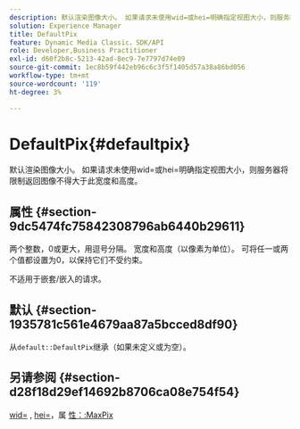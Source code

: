 ```yaml
---
description: 默认渲染图像大小。 如果请求未使用wid=或hei=明确指定视图大小，则服务器将限制返回图像不得大于此宽度和高度。
solution: Experience Manager
title: DefaultPix
feature: Dynamic Media Classic，SDK/API
role: Developer,Business Practitioner
exl-id: d60f2b8c-5213-42ad-8ec9-7e7797d74e09
source-git-commit: 1ec8b59f442eb96c6c3f5f1405d57a38a86bd056
workflow-type: tm+mt
source-wordcount: '119'
ht-degree: 3%

---
```


# DefaultPix{#defaultpix}

默认渲染图像大小。 如果请求未使用wid=或hei=明确指定视图大小，则服务器将限制返回图像不得大于此宽度和高度。

## 属性 {#section-9dc5474fc75842308796ab6440b29611}

两个整数，0或更大，用逗号分隔。 宽度和高度（以像素为单位）。 可将任一或两个值都设置为0，以保持它们不受约束。

不适用于嵌套/嵌入的请求。

## 默认 {#section-1935781c561e4679aa87a5bcced8df90}

从`default::DefaultPix`继承（如果未定义或为空）。

## 另请参阅 {#section-d28f18d29ef14692b8706ca08e754f54}

[wid=](../../../../../ir-api/http-protocol/image-rendering-api-ref/c-ir-http-protocol-ref/c-ir-http-protocol-command-reference/r-ir-wid.md#reference-b7e691b0624941168c94b2749ae233ec) ,  [hei=](../../../../../ir-api/http-protocol/image-rendering-api-ref/c-ir-http-protocol-ref/c-ir-http-protocol-command-reference/r-ir-hei.md#reference-1c08f60365a94417a39867c09cac5478)，属 [性：:MaxPix](../../../../../ir-api/material-cat/image-rendering-api-ref/c-ir-material-catalog/c-ir-attributes-reference/r-ir-maxpix.md#reference-569f186bbc2840a6bd3cffa8ff3e7657)
